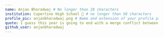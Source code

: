 ```yaml
---
name: Anjan Bharadwaj # No longer than 28 characters
institution: Cupertino High School 🚩 # no longer than 58 characters
profile_pic: anjanbharadwaj.png # Name and extension of your profile picture(ex. mona.png) The picture must be squared and 544px on width and height.
quote: I guess this year is going to end with a merge conflict between high school and college! # no longer than 100 characters, avoid using quotes(") to guarantee the format remains the same.
github_user: anjanbharadwaj
---
```


